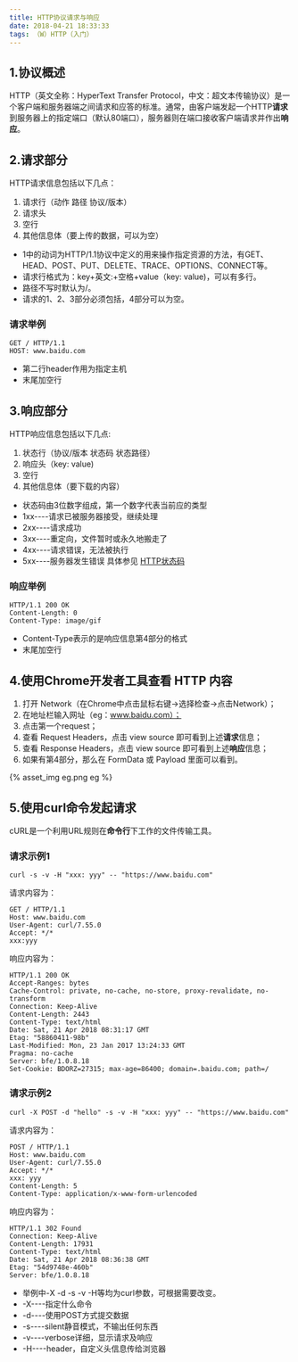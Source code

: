 ```yaml
---
title: HTTP协议请求与响应
date: 2018-04-21 18:33:33
tags: （W）HTTP（入门）
---
```

## 1.协议概述
HTTP（英文全称：HyperText Transfer Protocol，中文：超文本传输协议）是一个客户端和服务器端之间请求和应答的标准。通常，由客户端发起一个HTTP**请求**到服务器上的指定端口（默认80端口），服务器则在端口接收客户端请求并作出**响应**。
   
   
## 2.请求部分
HTTP请求信息包括以下几点：
1. 请求行（动作 路径 协议/版本）
2. 请求头
3. 空行
4. 其他信息体（要上传的数据，可以为空）

+ 1中的动词为HTTP/1.1协议中定义的用来操作指定资源的方法，有GET、HEAD、POST、PUT、DELETE、TRACE、OPTIONS、CONNECT等。
+ 请求行格式为：key+英文:+空格+value（key: value)，可以有多行。
+ 路径不写时默认为/。
+ 请求的1、2、3部分必须包括，4部分可以为空。

### 请求举例
    GET / HTTP/1.1
    HOST: www.baidu.com
       
+ 第二行header作用为指定主机
+ 末尾加空行

   
## 3.响应部分
HTTP响应信息包括以下几点:
1. 状态行（协议/版本 状态码 状态路径）
2. 响应头（key: value)
3. 空行
4. 其他信息体（要下载的内容）

+ 状态码由3位数字组成，第一个数字代表当前应的类型
+ 1xx----请求已被服务器接受，继续处理
+ 2xx----请求成功
+ 3xx----重定向，文件暂时或永久地搬走了
+ 4xx----请求错误，无法被执行
+ 5xx----服务器发生错误
具体参见 [HTTP状态码](https://zh.wikipedia.org/wiki/HTTP%E7%8A%B6%E6%80%81%E7%A0%81)

### 响应举例
    HTTP/1.1 200 OK
    Content-Length: 0
    Content-Type: image/gif
        
+ Content-Type表示的是响应信息第4部分的格式
+ 末尾加空行
 
 
## 4.使用Chrome开发者工具查看 HTTP 内容
1. 打开 Network（在Chrome中点击鼠标右键→选择检查→点击Network）；
2. 在地址栏输入网址（eg：www.baidu.com）；
3. 点击第一个request；
4. 查看 Request Headers，点击 view source 即可看到上述**请求**信息；
5. 查看 Response Headers，点击 view source 即可看到上述**响应**信息；
6. 如果有第4部分，那么在 FormData 或 Payload 里面可以看到。

{% asset_img eg.png eg %}
 
 
## 5.使用curl命令发起请求
cURL是一个利用URL规则在**命令行**下工作的文件传输工具。

### 请求示例1
    curl -s -v -H "xxx: yyy" -- "https://www.baidu.com"
请求内容为：

    GET / HTTP/1.1
    Host: www.baidu.com
    User-Agent: curl/7.55.0
    Accept: */*
    xxx:yyy


响应内容为：

    HTTP/1.1 200 OK
    Accept-Ranges: bytes
    Cache-Control: private, no-cache, no-store, proxy-revalidate, no-transform
    Connection: Keep-Alive
    Content-Length: 2443
    Content-Type: text/html
    Date: Sat, 21 Apr 2018 08:31:17 GMT
    Etag: "58860411-98b"
    Last-Modified: Mon, 23 Jan 2017 13:24:33 GMT
    Pragma: no-cache
    Server: bfe/1.0.8.18
    Set-Cookie: BDORZ=27315; max-age=86400; domain=.baidu.com; path=/
       

### 请求示例2
    curl -X POST -d "hello" -s -v -H "xxx: yyy" -- "https://www.baidu.com"
请求内容为：

    POST / HTTP/1.1
    Host: www.baidu.com
    User-Agent: curl/7.55.0
    Accept: */*
    xxx: yyy
    Content-Length: 5
    Content-Type: application/x-www-form-urlencoded
       

响应内容为：

    HTTP/1.1 302 Found
    Connection: Keep-Alive
    Content-Length: 17931
    Content-Type: text/html
    Date: Sat, 21 Apr 2018 08:36:38 GMT
    Etag: "54d9748e-460b"
    Server: bfe/1.0.8.18
       

* 举例中-X -d -s -v -H等均为curl参数，可根据需要改变。
* -X----指定什么命令
* -d----使用POST方式提交数据
* -s----silent静音模式，不输出任何东西
* -v----verbose详细，显示请求及响应
* -H----header，自定义头信息传给浏览器

